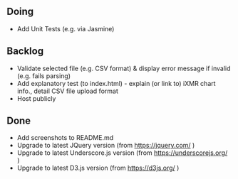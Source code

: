 Doing
----
* Add Unit Tests (e.g. via Jasmine)

Backlog
-------
* Validate selected file (e.g. CSV format) & display error message if invalid (e.g. fails parsing)
* Add explanatory test (to index.html) - explain (or link to) iXMR chart info., detail CSV file upload format
* Host publicly

Done
----
* Add screenshots to README.md
* Upgrade to latest JQuery version (from https://jquery.com/ )
* Upgrade to latest Underscore.js version (from https://underscorejs.org/ )
* Upgrade to latest D3.js version (from https://d3js.org/ )

